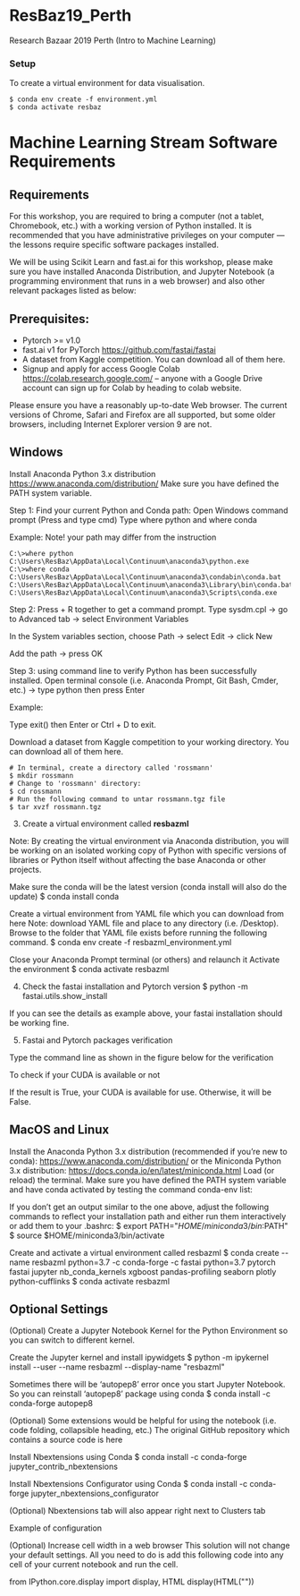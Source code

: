 # ResBaz19_Perth
Research Bazaar 2019 Perth (Intro to Machine Learning)

### Setup
To create a virtual environment for data visualisation.
```
$ conda env create -f environment.yml
$ conda activate resbaz
```



# Machine Learning Stream Software Requirements

## Requirements
For this workshop, you are required to bring a computer (not a tablet, Chromebook, etc.) with a working version of Python installed. It is recommended that you have administrative privileges on your computer — the lessons require specific software packages installed.

We will be using Scikit Learn and fast.ai for this workshop, please make sure you have installed Anaconda Distribution, and Jupyter Notebook (a programming environment that runs in a web browser) and also other relevant packages listed as below:

## Prerequisites:
- Pytorch >= v1.0
- fast.ai v1 for PyTorch https://github.com/fastai/fastai
- A dataset from Kaggle competition. You can download all of them here.
- Signup and apply for access Google Colab https://colab.research.google.com/ – anyone with a Google Drive account can sign up for Colab by heading to colab website.

Please ensure you have a reasonably up-to-date Web browser. The current versions of Chrome, Safari and Firefox are all supported, but some older browsers, including Internet Explorer version 9 are not.

## Windows
Install Anaconda Python 3.x distribution https://www.anaconda.com/distribution/
Make sure you have defined the PATH system variable.

Step 1: Find your current Python and Conda path:
Open Windows command prompt (Press  and type cmd)
Type where python and where conda

Example: Note! your path may differ from the instruction
```
C:\>where python
C:\Users\ResBaz\AppData\Local\Continuum\anaconda3\python.exe
C:\>where conda
C:\Users\ResBaz\AppData\Local\Continuum\anaconda3\condabin\conda.bat
C:\Users\ResBaz\AppData\Local\Continuum\anaconda3\Library\bin\conda.bat
C:\Users\ResBaz\AppData\Local\Continuum\anaconda3\Scripts\conda.exe
```
Step 2: Press  +  R together to get a command prompt. Type sysdm.cpl → go to Advanced tab → select Environment Variables

In the System variables section, choose Path → select Edit → click New


Add the path → press OK

Step 3: using command line to verify Python has been successfully installed. Open terminal console (i.e. Anaconda Prompt,  Git Bash, Cmder, etc.) → type python then press Enter

Example:

Type exit() then Enter or Ctrl + D to exit.

Download a dataset from Kaggle competition to your working directory. You can download all of them here.

```
# In terminal, create a directory called 'rossmann'
$ mkdir rossmann
# Change to 'rossmann' directory:
$ cd rossmann
# Run the following command to untar rossmann.tgz file
$ tar xvzf rossmann.tgz
```

3. Create a virtual environment called **resbazml**

Note: By creating the virtual environment via Anaconda distribution, you will be working on an isolated working copy of Python with specific versions of libraries or Python itself without affecting the base Anaconda or other projects.

Make sure the conda will be the latest version (conda install will also do the update)
	$ conda install conda

Create a virtual environment from YAML file which you can download from here
Note: download YAML file and place to any directory (i.e. /Desktop). Browse to the folder that YAML file exists before running the following command.
	$ conda env create -f resbazml_environment.yml

Close your Anaconda Prompt terminal (or others) and relaunch it
Activate the environment
	$ conda activate resbazml

4. Check the fastai installation and Pytorch version
$ python -m fastai.utils.show_install



If you can see the details as example above, your fastai installation should be working fine.

5. Fastai and Pytorch packages verification

Type the command line as shown in the figure below for the verification


To check if your CUDA is available or not



If the result is True, your CUDA is available for use. Otherwise, it will be False.

## MacOS and Linux
Install the Anaconda Python 3.x distribution (recommended if you’re new to conda):
	https://www.anaconda.com/distribution/
or the Miniconda Python 3.x distribution:
	https://docs.conda.io/en/latest/miniconda.html
Load (or reload) the terminal. Make sure you have defined the PATH system variable and have conda activated by testing the command conda-env list:



If you don’t get an output similar to the one above, adjust the following commands to reflect your installation path and either run them interactively or add them to your .bashrc:
$ export PATH="$HOME/miniconda3/bin:$PATH"
$ source $HOME/miniconda3/bin/activate

Create and activate a virtual environment called resbazml
$ conda create --name resbazml python=3.7 -c conda-forge -c fastai python=3.7 pytorch fastai jupyter nb_conda_kernels xgboost pandas-profiling seaborn plotly python-cufflinks
$ conda activate resbazml

## Optional Settings
(Optional) Create a Jupyter Notebook Kernel for the Python Environment so you can switch to different kernel.

Create the Jupyter kernel and install ipywidgets
$ python -m ipykernel install --user --name resbazml --display-name "resbazml"

Sometimes there will be ‘autopep8’ error once you start Jupyter Notebook. So you can reinstall ‘autopep8’ package using conda
$ conda install -c conda-forge autopep8

(Optional) Some extensions would be helpful for using the notebook (i.e. code folding, collapsible heading, etc.) The original GitHub repository which contains a source code is here

Install Nbextensions using Conda
$ conda install -c conda-forge jupyter_contrib_nbextensions

Install Nbextensions Configurator using Conda
$ conda install -c conda-forge jupyter_nbextensions_configurator

(Optional) Nbextensions tab will also appear right next to Clusters tab

Example of configuration


(Optional) Increase cell width in a web browser
This solution will not change your default settings. All you need to do is add this following code into any cell of your current notebook and run the cell.

from IPython.core.display import display, HTML
display(HTML("<style>.container { width:100% !important; }</style>"))
